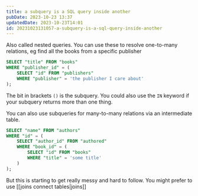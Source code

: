 ```yaml
---
title: a subquery is a SQL query inside another
pubDate: 2023-10-23 13:37
updatedDate: 2023-10-23T14:01
id: 20231023131057-a-subquery-is-a-sql-query-inside-another
---
```


Also called nested queries. You can use these to resolve one-to-many relations, eg find all the books from a specific publisher

```sql
SELECT "title" FROM "books"
WHERE "publisher_id" = (
	SELECT "id" FROM "publishers"
	WHERE "publisher" = 'the publisher I care about'
);
```

The bit in brackets `()` is the subquery. You could also use the `IN` keyword if your subquery returns more than one thing.

You can also use subqueries for many-to-many relations via an intermediate table.

```sql
SELECT "name" FROM "authors"
WHERE "id" = (
	SELECT "author_id" FROM "authored"
	WHERE "book_id" = (
		SELECT "id" FROM "books"
		WHERE "title" = 'some title'
	)
);
```

But this is starting to get really messy and hard to follow. You might prefer to use [[joins connect tables|joins]]
